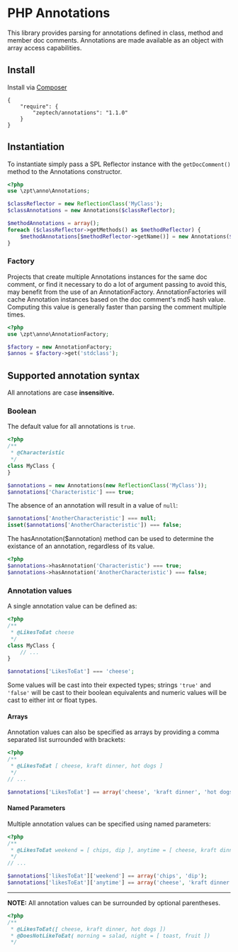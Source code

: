# PHP Annotations

This library provides parsing for annotations defined in class, method and
member doc comments. Annotations are made available as an object with array
access capabilities.

## Install

Install via [Composer](http://getcomposer.org)

    {
        "require": {
            "zeptech/annotations": "1.1.0"
        }
    }

## Instantiation

To instantiate simply pass a SPL Reflector instance with the `getDocComment()`
method to the Annotations constructor.

```php
<?php
use \zpt\anno\Annotations;

$classReflector = new ReflectionClass('MyClass');
$classAnnotations = new Annotations($classReflector);

$methodAnnotations = array();
foreach ($classReflector->getMethods() as $methodReflector) {
    $methodAnnotations[$methodReflector->getName()] = new Annotations($methodReflector);
}
```

### Factory

Projects that create multiple Annotations instances for the same doc comment, or
find it necessary to do a lot of argument passing to avoid this, may benefit
from the use of an AnnotationFactory.  AnnotationFactories will cache Annotation
instances based on the doc comment's md5 hash value. Computing this value is
generally faster than parsing the comment multiple times.

```php
<?php
use \zpt\anno\AnnotationFactory;

$factory = new AnnotationFactory;
$annos = $factory->get('stdclass');
```

## Supported annotation syntax

All annotations are case **insensitive.**

### Boolean

The default value for all annotations is `true`.

```php
<?php
/**
 * @Characteristic
 */
class MyClass {
}

$annotations = new Annotations(new ReflectionClass('MyClass'));
$annotations['Characteristic'] === true;
```

The absence of an annotation will result in a value of `null`:

```php
$annotations['AnotherCharacteristic'] === null;
isset($annotations['AnotherCharacteristic']) === false;
```

The hasAnnotation($annotation) method can be used to determine the existance of
an annotation, regardless of its value.

```php
<?php
$annotations->hasAnnotation('Characteristic') === true;
$annotations->hasAnnotation('AnotherCharacteristic') === false;
```

### Annotation values

A single annotation value can be defined as:

```php
<?php
/**
 * @LikesToEat cheese
 */
class MyClass {
    // ...
}

$annotations['LikesToEat'] === 'cheese';
```

Some values will be cast into their expected types; strings `'true'` and
`'false'` will be cast to their boolean equivalents and numeric values will be
cast to either int or float types.

#### Arrays
Annotation values can also be specified as arrays by providing a comma separated
list surrounded with brackets:

```php
<?php
/**
 * @LikesToEat [ cheese, kraft dinner, hot dogs ]
 */
// ...

$annotations['LikesToEat'] == array('cheese', 'kraft dinner', 'hot dogs');
```

#### Named Parameters

Multiple annotation values can be specified using named parameters:

```php
<?php
/**
 * @LikesToEat weekend = [ chips, dip ], anytime = [ cheese, kraft dinner, hot dogs ]
 */
// ...

$annotations['likesToEat']['weekend'] == array('chips', 'dip');
$annotations['likesToEat']['anytime'] == array('cheese', 'kraft dinner', 'hot dogs');
```

* * *
**NOTE:** All annotation values can be surrounded by optional parentheses.

```php
<?php
/**
 * @LikesToEat([ cheese, kraft dinner, hot dogs ])
 * @DoesNotLikeToEat( morning = salad, night = [ toast, fruit ])
 */
```

